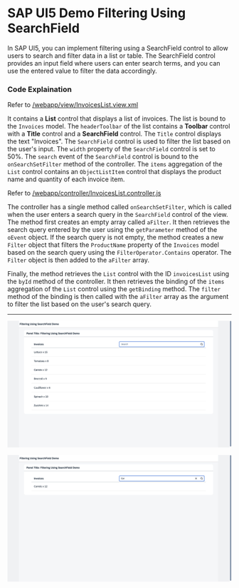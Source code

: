 # SAP UI5 Demo Filtering Using SearchField

In SAP UI5, you can implement filtering using a SearchField control to allow users to search and filter data in a list or table. The SearchField control provides an input field where users can enter search terms, and you can use the entered value to filter the data accordingly.


### Code Explaination

Refer to [/webapp/view/InvoicesList.view.xml](https://github.com/VaibhavMojidra/SAP-UI5---Demo-Filtering-Using-SearchField/blob/master/webapp/view/InvoicesList.view.xml "InvoicesList.view.xml")

It contains a **List** control that displays a list of invoices. The list is bound to the `Invoices` model. The `headerToolbar` of the list contains a **Toolbar** control with a **Title** control and a **SearchField** control. The `Title` control displays the text "Invoices". The `SearchField` control is used to filter the list based on the user's input. The `width` property of the `SearchField` control is set to 50%. The `search` event of the `SearchField` control is bound to the `onSearchSetFilter` method of the controller. The `items` aggregation of the `List` control contains an `ObjectListItem` control that displays the product name and quantity of each invoice item.

Refer to [/webapp/controller/InvoicesList.controller.js](https://github.com/VaibhavMojidra/SAP-UI5---Demo-Filtering-Using-SearchField/blob/master/webapp/controller/InvoicesList.controller.js "InvoicesList.controller.js")

The controller has a single method called `onSearchSetFilter`, which is called when the user enters a search query in the `SearchField` control of the view. The method first creates an empty array called `aFilter`. It then retrieves the search query entered by the user using the `getParameter` method of the `oEvent` object. If the search query is not empty, the method creates a new `Filter` object that filters the `ProductName` property of the `Invoices` model based on the search query using the `FilterOperator.Contains` operator. The `Filter` object is then added to the `aFilter` array.

Finally, the method retrieves the `List` control with the ID `invoicesList` using the `byId` method of the controller. It then retrieves the binding of the `items` aggregation of the `List` control using the `getBinding` method. The `filter` method of the binding is then called with the `aFilter` array as the argument to filter the list based on the user's search query.

---

[![Vaibhav Mojidra - 1.jpeg](https://raw.githubusercontent.com/VaibhavMojidra/SAP-UI5---Demo-Filtering-Using-SearchField/master/screenshots/1.jpeg "Vaibhav Mojidra")](https://vaibhavmojidra.github.io/site/)

[![Vaibhav Mojidra - 2.jpeg](https://raw.githubusercontent.com/VaibhavMojidra/SAP-UI5---Demo-Filtering-Using-SearchField/master/screenshots/2.jpeg "Vaibhav Mojidra")](https://vaibhavmojidra.github.io/site/)